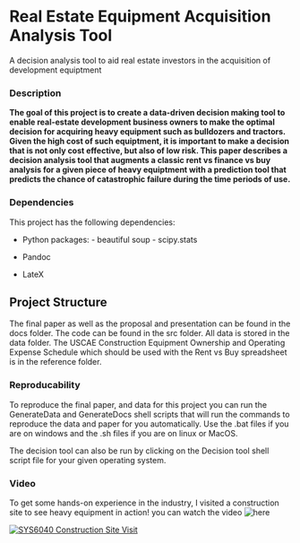 # Real Estate Equipment Acquisition Analysis Tool
A decision analysis tool to aid real estate investors in the acquisition of development equiptment

### Description

**The goal of this project is to create a data-driven decision making tool to enable real-estate development business owners to make the optimal decision for acquiring heavy equipment such as bulldozers and tractors. Given the high cost of such equiptment, it is important to make a decision that is not only cost effective, but also of low risk. This paper describes a decision analysis tool that augments a classic rent vs finance vs buy analysis for a given piece of heavy equiptment with a prediction tool that predicts the chance of catastrophic failure during the time periods of use.**

### Dependencies
This project has the following dependencies:

* Python
    packages:
        - beautiful soup
        - scipy.stats

* Pandoc

* LateX

## Project Structure 

The final paper as well as the proposal and presentation can be found in the docs folder. The code can be found in the src folder. All data is stored in the data folder. The USCAE Construction Equipment Ownership and Operating Expense Schedule
which should be used with the Rent vs Buy spreadsheet is in the reference folder.

### Reproducability

To reproduce the final paper, and data for this project you can run the GenerateData and GenerateDocs shell scripts that will run the commands to reproduce the data and paper for you automatically. Use the .bat files if you are on windows and the .sh files if you are on linux or MacOS.

The decision tool can also be run by clicking on the Decision tool shell script file for your given operating system.

### Video
To get some hands-on experience in the industry, I visited a construction site to see heavy equipment in action! you can watch the video ![here](https://www.youtube.com/watch?v=7tGSbd5JSy8)

[![SYS6040 Construction Site Visit](https://img.youtube.com/vi/7tGSbd5JSy8/0.jpg)](https://www.youtube.com/watch?v=7tGSbd5JSy8)